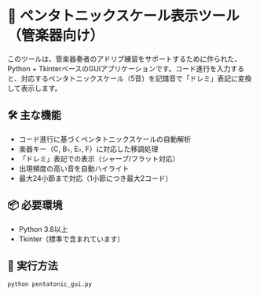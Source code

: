 # 🎷 ペンタトニックスケール表示ツール（管楽器向け）

このツールは、管楽器奏者のアドリブ練習をサポートするために作られた、Python + TkinterベースのGUIアプリケーションです。コード進行を入力すると、対応するペンタトニックスケール（5音）を記譜音で「ドレミ」表記に変換して表示します。

## 🛠 主な機能

- コード進行に基づくペンタトニックスケールの自動解析
- 楽器キー（C, B♭, E♭, F）に対応した移調処理
- 「ドレミ」表記での表示（シャープ/フラット対応）
- 出現頻度の高い音を自動ハイライト
- 最大24小節まで対応（1小節につき最大2コード）

## 📦 必要環境

- Python 3.8以上
- Tkinter（標準で含まれています）

## 🚀 実行方法

```bash
python pentatonic_gui.py
